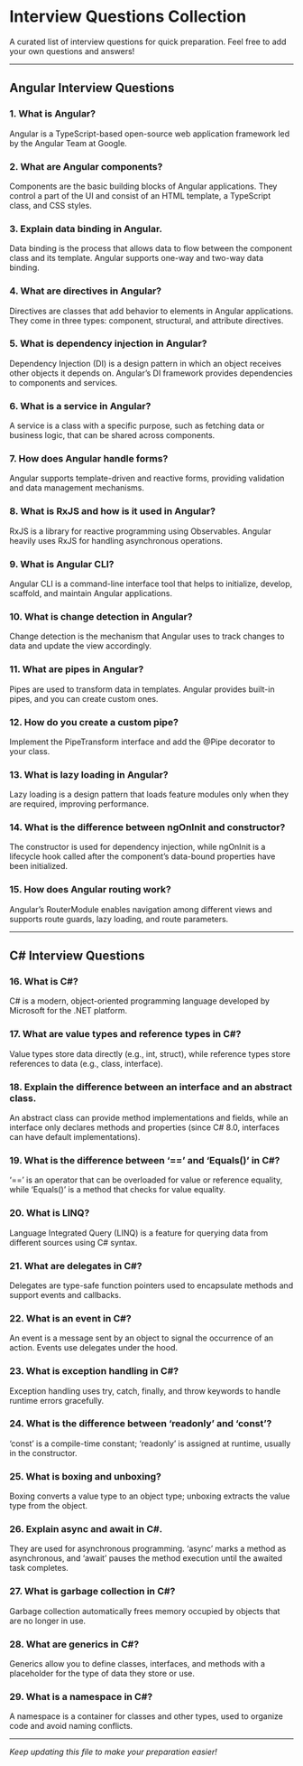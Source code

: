 # Interview Questions Collection

A curated list of interview questions for quick preparation. Feel free to add your own questions and answers!

---

## Angular Interview Questions

### 1. What is Angular?
Angular is a TypeScript-based open-source web application framework led by the Angular Team at Google.

### 2. What are Angular components?
Components are the basic building blocks of Angular applications. They control a part of the UI and consist of an HTML template, a TypeScript class, and CSS styles.

### 3. Explain data binding in Angular.
Data binding is the process that allows data to flow between the component class and its template. Angular supports one-way and two-way data binding.

### 4. What are directives in Angular?
Directives are classes that add behavior to elements in Angular applications. They come in three types: component, structural, and attribute directives.

### 5. What is dependency injection in Angular?
Dependency Injection (DI) is a design pattern in which an object receives other objects it depends on. Angular’s DI framework provides dependencies to components and services.

### 6. What is a service in Angular?
A service is a class with a specific purpose, such as fetching data or business logic, that can be shared across components.

### 7. How does Angular handle forms?
Angular supports template-driven and reactive forms, providing validation and data management mechanisms.

### 8. What is RxJS and how is it used in Angular?
RxJS is a library for reactive programming using Observables. Angular heavily uses RxJS for handling asynchronous operations.

### 9. What is Angular CLI?
Angular CLI is a command-line interface tool that helps to initialize, develop, scaffold, and maintain Angular applications.

### 10. What is change detection in Angular?
Change detection is the mechanism that Angular uses to track changes to data and update the view accordingly.

### 11. What are pipes in Angular?
Pipes are used to transform data in templates. Angular provides built-in pipes, and you can create custom ones.

### 12. How do you create a custom pipe?
Implement the PipeTransform interface and add the @Pipe decorator to your class.

### 13. What is lazy loading in Angular?
Lazy loading is a design pattern that loads feature modules only when they are required, improving performance.

### 14. What is the difference between ngOnInit and constructor?
The constructor is used for dependency injection, while ngOnInit is a lifecycle hook called after the component’s data-bound properties have been initialized.

### 15. How does Angular routing work?
Angular’s RouterModule enables navigation among different views and supports route guards, lazy loading, and route parameters.

---

## C# Interview Questions

### 16. What is C#?
C# is a modern, object-oriented programming language developed by Microsoft for the .NET platform.

### 17. What are value types and reference types in C#?
Value types store data directly (e.g., int, struct), while reference types store references to data (e.g., class, interface).

### 18. Explain the difference between an interface and an abstract class.
An abstract class can provide method implementations and fields, while an interface only declares methods and properties (since C# 8.0, interfaces can have default implementations).

### 19. What is the difference between ‘==’ and ‘Equals()’ in C#?
‘==’ is an operator that can be overloaded for value or reference equality, while ‘Equals()’ is a method that checks for value equality.

### 20. What is LINQ?
Language Integrated Query (LINQ) is a feature for querying data from different sources using C# syntax.

### 21. What are delegates in C#?
Delegates are type-safe function pointers used to encapsulate methods and support events and callbacks.

### 22. What is an event in C#?
An event is a message sent by an object to signal the occurrence of an action. Events use delegates under the hood.

### 23. What is exception handling in C#?
Exception handling uses try, catch, finally, and throw keywords to handle runtime errors gracefully.

### 24. What is the difference between ‘readonly’ and ‘const’?
‘const’ is a compile-time constant; ‘readonly’ is assigned at runtime, usually in the constructor.

### 25. What is boxing and unboxing?
Boxing converts a value type to an object type; unboxing extracts the value type from the object.

### 26. Explain async and await in C#.
They are used for asynchronous programming. ‘async’ marks a method as asynchronous, and ‘await’ pauses the method execution until the awaited task completes.

### 27. What is garbage collection in C#?
Garbage collection automatically frees memory occupied by objects that are no longer in use.

### 28. What are generics in C#?
Generics allow you to define classes, interfaces, and methods with a placeholder for the type of data they store or use.

### 29. What is a namespace in C#?
A namespace is a container for classes and other types, used to organize code and avoid naming conflicts.

---

*Keep updating this file to make your preparation easier!*